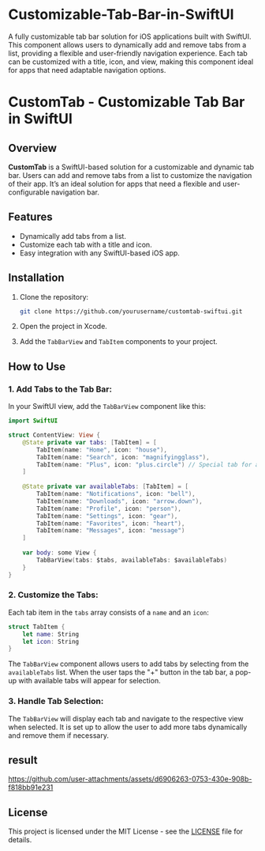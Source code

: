 # Customizable-Tab-Bar-in-SwiftUI
A fully customizable tab bar solution for iOS applications built with SwiftUI. This component allows users to dynamically add and remove tabs from a list, providing a flexible and user-friendly navigation experience. Each tab can be customized with a title, icon, and view, making this component ideal for apps that need adaptable navigation options.


# CustomTab - Customizable Tab Bar in SwiftUI

## Overview

**CustomTab** is a SwiftUI-based solution for a customizable and dynamic tab bar. Users can add and remove tabs from a list to customize the navigation of their app. It’s an ideal solution for apps that need a flexible and user-configurable navigation bar.

## Features

- Dynamically add tabs from a list.
- Customize each tab with a title and icon.
- Easy integration with any SwiftUI-based iOS app.

## Installation

1. Clone the repository:
   ```bash
   git clone https://github.com/yourusername/customtab-swiftui.git
   ```

2. Open the project in Xcode.

3. Add the `TabBarView` and `TabItem` components to your project.

## How to Use

### 1. Add Tabs to the Tab Bar:

In your SwiftUI view, add the `TabBarView` component like this:

```swift
import SwiftUI

struct ContentView: View {
    @State private var tabs: [TabItem] = [
        TabItem(name: "Home", icon: "house"),
        TabItem(name: "Search", icon: "magnifyingglass"),
        TabItem(name: "Plus", icon: "plus.circle") // Special tab for adding more tabs
    ]
    
    @State private var availableTabs: [TabItem] = [
        TabItem(name: "Notifications", icon: "bell"),
        TabItem(name: "Downloads", icon: "arrow.down"),
        TabItem(name: "Profile", icon: "person"),
        TabItem(name: "Settings", icon: "gear"),
        TabItem(name: "Favorites", icon: "heart"),
        TabItem(name: "Messages", icon: "message")
    ]
    
    var body: some View {
        TabBarView(tabs: $tabs, availableTabs: $availableTabs)
    }
}
```

### 2. Customize the Tabs:

Each tab item in the `tabs` array consists of a `name` and an `icon`:

```swift
struct TabItem {
    let name: String
    let icon: String
}
```

The `TabBarView` component allows users to add tabs by selecting from the `availableTabs` list. When the user taps the "+" button in the tab bar, a pop-up with available tabs will appear for selection.

### 3. Handle Tab Selection:

The `TabBarView` will display each tab and navigate to the respective view when selected. It is set up to allow the user to add more tabs dynamically and remove them if necessary.

## result



https://github.com/user-attachments/assets/d6906263-0753-430e-908b-f818bb91e231



## License

This project is licensed under the MIT License - see the [LICENSE](LICENSE) file for details.
